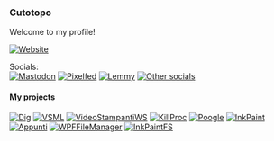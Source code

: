 ### Cutotopo
Welcome to my profile!

[![Website](https://img.shields.io/badge/Website-online-success)](https://cutotopo.live)

Socials:<br>[![Mastodon](https://img.shields.io/badge/Mastodon-%20-light__green?style=social&logo=mastodon)](https://mastodon.online/@Cutotopo6) [![Pixelfed](https://img.shields.io/badge/Pixelfed-%20-light__green?style=social&logo=pixelfed)](https://pixelfed.social/Cutotopo) [![Lemmy](https://img.shields.io/badge/Lemmy-%20-light__green?style=social&logo=lemmy)](https://lemmy.world/u/cutotopo) [![Other socials](https://img.shields.io/badge/Other%20socials-%20-light__green?style=social&logo=lemmy)](https://cutotopo.live/socials)

#### My projects
[![Dig](https://img.shields.io/badge/computercraft--dig-click%20here-success)](https://github.com/Cutotopo/computercraft-dig) [![VSML](https://img.shields.io/badge/VSML-click%20here-informational)](https://github.com/Stampanti/vsml) [![VideoStampantiWS](https://img.shields.io/badge/VideoStampantiWS-click%20here-informational)](https://github.com/Stampanti/VideoStampantiWebServer) [![KillProc](https://img.shields.io/badge/KillProc-click%20here-success)](https://github.com/Cutotopo/killproc/blob/main/killproc) [![Poogle](https://img.shields.io/badge/Poogle-click%20here-success)](https://github.com/Cutotopo/poogle/blob/main/poogle.sh) [![InkPaint](https://img.shields.io/badge/InkPaint-v0.0.7.1-informational)](https://github.com/cutotopo/inkpaint) [![Appunti](https://img.shields.io/badge/Appunti-v1.0.0.5-informational)](https://github.com/cutotopo/appunti) [![WPFFileManager](https://img.shields.io/badge/WPFFileManager-deprecated-critical)](https://github.com/cutotopo/filemanager) [![InkPaintFS](https://img.shields.io/badge/InkPaintFS-deprecated-critical)](https://github.com/cutotopo/inkpaintfs)

<!--
**Cutotopo/Cutotopo** is a ✨ _special_ ✨ repository because its `README.md` (this file) appears on your GitHub profile.

Here are some ideas to get you started:

- 🔭 I’m currently working on ...
- 🌱 I’m currently learning ...
- 👯 I’m looking to collaborate on ...
- 🤔 I’m looking for help with ...
- 💬 Ask me about ...
- 📫 How to reach me: ...
- 😄 Pronouns: ...
- ⚡ Fun fact: ...
-->
